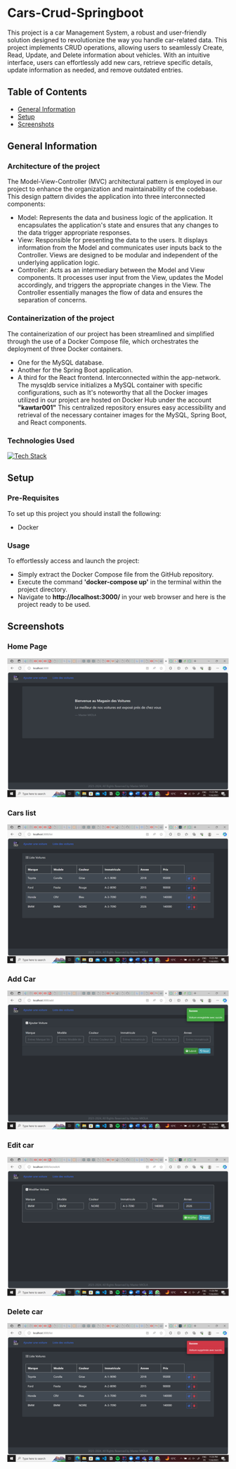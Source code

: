 # Cars-Crud-Springboot
This project is a car Management System, a robust and user-friendly solution designed to revolutionize the way you handle car-related data. This project implements CRUD operations, allowing users to seamlessly Create, Read, Update, and Delete information about vehicles. With an intuitive interface, users can effortlessly add new cars, retrieve specific details, update information as needed, and remove outdated entries. 

## Table of Contents
* [General Information](#general-information)
* [Setup](#setup)
* [Screenshots](#screenshots)


## General Information
### Architecture of the project
The Model-View-Controller (MVC) architectural pattern is employed in our project to enhance the organization and maintainability of the codebase. This design pattern divides the application into three interconnected components:

- Model: Represents the data and business logic of the application. It encapsulates the application's state and ensures that any changes to the data trigger appropriate responses.
- View: Responsible for presenting the data to the users. It displays information from the Model and communicates user inputs back to the Controller. Views are designed to be modular and independent of the underlying application logic.
- Controller: Acts as an intermediary between the Model and View components. It processes user input from the View, updates the Model accordingly, and triggers the appropriate changes in the View. The Controller essentially manages the flow of data and ensures the separation of concerns.

### Containerization of the project
The containerization of our project has been streamlined and simplified through the use of a Docker Compose file, which orchestrates the deployment of three Docker containers. 
- One for the MySQL database.
- Another for the Spring Boot application.
- A third for the React frontend. Interconnected within the app-network. The mysqldb service initializes a MySQL container with specific configurations, such as
It's noteworthy that all the Docker images utilized in our project are hosted on Docker Hub under the account **"kawtar001"** This centralized repository ensures easy accessibility and retrieval of the necessary container images for the MySQL, Spring Boot, and React components.


### Technologies Used
[![Tech Stack](https://skillicons.dev/icons?i=java,spring-boot,docker,mariadb,react)](https://skillicons.dev)



## Setup
### Pre-Requisites
To set up this project you should install the following:
- Docker

### Usage

To effortlessly access and launch the project:
- Simply extract the Docker Compose file from the GitHub repository.
- Execute the command **'docker-compose up'** in the terminal within the project directory.
- Navigate to **http://localhost:3000/** in your web browser and here is the project ready to be used.

## Screenshots
### Home Page
![Example screenshot](Screenshots/home.png)
### Cars list
![Example screenshot](Screenshots/list.png)
### Add Car
![Example screenshot](Screenshots/add.png)
### Edit car
![Example screenshot](Screenshots/update.png)
### Delete car
![Example screenshot](Screenshots/delete.png)
